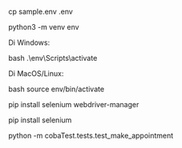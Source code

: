 cp sample.env .env 

python3 -m venv env

Di Windows:

bash
.\env\Scripts\activate

Di MacOS/Linux:

bash
source env/bin/activate

pip install selenium webdriver-manager

pip install selenium 

python -m cobaTest.tests.test_make_appointment
